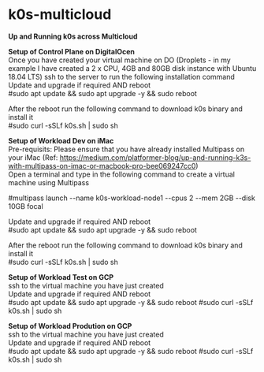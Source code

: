 # k0s-multicloud
**Up and Running k0s across Multicloud**

**Setup of Control Plane on DigitalOcen**<br>
Once you have created your virtual machine on DO (Droplets - in my example I have created a 2 x CPU, 4GB and 80GB disk instance with Ubuntu 18.04 LTS) ssh to the server
to run the following installation command<br>
Update and upgrade if required AND reboot<br>
#sudo apt update && sudo apt upgrade -y && sudo reboot

After the reboot run the following command to download k0s binary and install it<br>
#sudo curl -sSLf k0s.sh | sudo sh

**Setup of Workload Dev on iMac**</br>
Pre-requisits: Please ensure that you have already installed Multipass on your iMac (Ref:  https://medium.com/platformer-blog/up-and-running-k3s-with-multipass-on-imac-or-macbook-pro-bee069247cc0) <br>
Open a terminal and type in the following command to create a virtual machine using Multipass<br>

#multipass launch --name k0s-workload-node1 --cpus 2 --mem 2GB --disk 10GB focal

Update and upgrade if required AND reboot<br>
#sudo apt update && sudo apt upgrade -y && sudo reboot

After the reboot run the following command to download k0s binary and install it<br>
#sudo curl -sSLf k0s.sh | sudo sh

**Setup of Workload Test on GCP**<br>
ssh to the virtual machine you have just created <br>
Update and upgrade if required AND reboot<br>
#sudo apt update && sudo apt upgrade -y && sudo reboot
#sudo curl -sSLf k0s.sh | sudo sh

**Setup of Workload Prodution on GCP**<br>
ssh to the virtual machine you have just created <br>
Update and upgrade if required AND reboot<br>
#sudo apt update && sudo apt upgrade -y && sudo reboot
#sudo curl -sSLf k0s.sh | sudo sh
